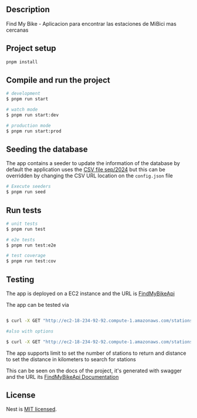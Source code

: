 ## Description

Find My Bike - Aplicacion para encontrar las estaciones de MiBici mas cercanas

## Project setup

```bash
pnpm install
```

## Compile and run the project

```bash
# development
$ pnpm run start

# watch mode
$ pnpm run start:dev

# production mode
$ pnpm run start:prod


```

## Seeding the database

The app contains a seeder to update the information of the database by
default the application uses the [CSV file sep/2024](https://www.mibici.net/site/assets/files/1118/nomenclatura_2024_09.csv)
but this can be overridden by changing the CSV URL location
on the `config.json` file

```bash
# Execute seeders
$ pnpm run seed
```

## Run tests

```bash
# unit tests
$ pnpm run test

# e2e tests
$ pnpm run test:e2e

# test coverage
$ pnpm run test:cov
```

## Testing

The app is deployed on a EC2 instance and the URL is [FindMyBikeApi](http://ec2-18-234-92-92.compute-1.amazonaws.com)

The app can be tested via

```bash

$ curl -X GET "http://ec2-18-234-92-92.compute-1.amazonaws.com/stations?latitude=20.66682&longitude=-103.39182"

#also with options

$ curl -X GET "http://ec2-18-234-92-92.compute-1.amazonaws.com/stations?latitude=20.66682&longitude=-103.39182&limit=5&distance=1000"

```

The app supports limit to set the number of stations to return and distance to
set the distance in kilometers to search for stations

This can be seen on the docs of the project, it's generated with swagger and the
URL its [FindMyBikeApi Documentation](http://ec2-18-234-92-92.compute-1.amazonaws.com/docs)

## License

Nest is [MIT licensed](https://github.com/nestjs/nest/blob/master/LICENSE).

